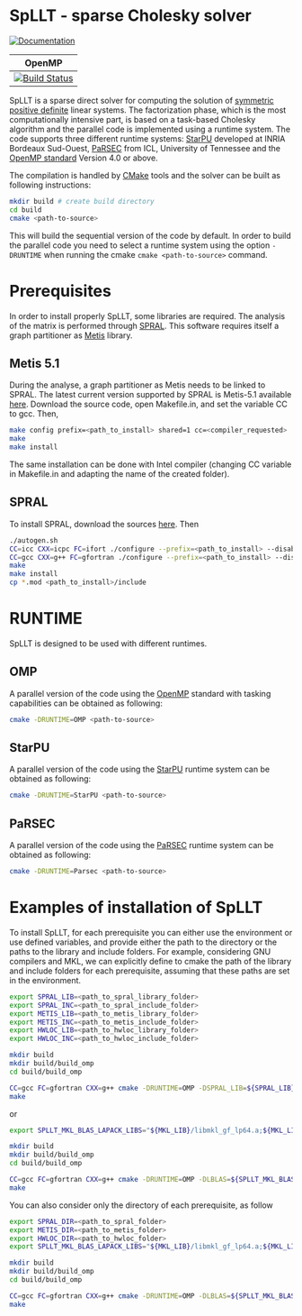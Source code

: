 # SpLLT - sparse Cholesky solver

[![Documentation](https://readthedocs.org/projects/spllt//badge/?version=latest)](https://spllt.readthedocs.io/en/latest/?badge=latest)

|OpenMP|
|------|
|[![Build Status](https://travis-ci.com/NLAFET/SpLLT.svg?token=UwhpFb953M8N7PyHRDWG&branch=master)](https://travis-ci.com/NLAFET/SpLLT)|

SpLLT is a sparse direct solver for computing the solution of
[symmetric positive
definite](https://en.wikipedia.org/wiki/Positive-definite_matrix)
linear systems. The factorization phase, which is the most
computationally intensive part, is based on a task-based Cholesky
algorithm and the parallel code is implemented using a runtime
system. The code supports three different runtime systems:
[StarPU](http://starpu.gforge.inria.fr/) developed at INRIA Bordeaux
Sud-Ouest, [PaRSEC](https://bitbucket.org/icldistcomp/parsec) from
ICL, University of Tennessee and the [OpenMP
standard](http://openmp.org/) Version 4.0 or above.

The compilation is handled by [CMake](https://cmake.org/) tools and
the solver can be built as following instructions:

```bash
mkdir build # create build directory
cd build
cmake <path-to-source>
```

This will build the sequential version of the code by default. In
order to build the parallel code you need to select a runtime system
using the option `-DRUNTIME` when running the cmake `cmake
<path-to-source>` command.

# Prerequisites

In order to install properly SpLLT, some libraries are required.
The analysis of the matrix is performed through
[SPRAL](http://www.numerical.rl.ac.uk/spral/).
This software requires itself a graph partitioner as
[Metis](http://glaros.dtc.umn.edu/gkhome/) library.

## Metis 5.1

During the analyse, a graph partitioner as Metis needs to be linked to SPRAL.
The latest current version supported by SPRAL is Metis-5.1 available 
[here](http://glaros.dtc.umn.edu/gkhome/metis/metis/download).
Download the source code, open Makefile.in, and set the variable CC to gcc.
Then,

```bash
make config prefix=<path_to_install> shared=1 cc=<compiler_requested>
make
make install
```

The same installation can be done with Intel compiler (changing CC variable in 
Makefile.in and adapting the name of the created folder).

## SPRAL

To install SPRAL, download the sources [here](https://github.com/ralna/spral).
Then

```bash
./autogen.sh
CC=icc CXX=icpc FC=ifort ./configure --prefix=<path_to_install> --disable-openmp --disable-gpu --with-blas="-L$MKL_LIB -lmkl_intel_lp64 -lmkl_core -lmkl_intel_thread -liomp5 -lm" --with-lapack="-L$MKL_LIB -lmkl_intel_lp64 -lmkl_core -lmkl_intel_thread -liomp5 -lm" --with-metis="-L$METIS_LIB -lmetis"
CC=gcc CXX=g++ FC=gfortran ./configure --prefix=<path_to_install> --disable-openmp --disable-gpu --with-blas="-L$MKL_LIB -lmkl_gf_lp64 -lmkl_core -lmkl_gnu_thread -lgomp -lm" --with-lapack="-L$MKL_LIB -lmkl_gf_lp64 -lmkl_core -lmkl_gnu_thread -lgomp -lm" --with-metis="-L$METIS_LIB -lmetis"
make
make install
cp *.mod <path_to_install>/include
```

# RUNTIME

SpLLT is designed to be used with different runtimes.

## OMP

A parallel version of the code using the [OpenMP](https://openmp.org/)
standard with tasking capabilities can be obtained as following:

```bash
cmake -DRUNTIME=OMP <path-to-source>

```

## StarPU

A parallel version of the code using the
[StarPU](http://starpu.gforge.inria.fr/) runtime system can be
obtained as following:

```bash
cmake -DRUNTIME=StarPU <path-to-source>

```

## PaRSEC

A parallel version of the code using the
[PaRSEC](https://bitbucket.org/icldistcomp/parsec) runtime system can
be obtained as following:

```bash
cmake -DRUNTIME=Parsec <path-to-source>

```

# Examples of installation of SpLLT

To install SpLLT, for each prerequisite you can either use the environment or 
use defined variables, and provide either the path to the directory or the paths
to the library and include folders.
For example, considering GNU compilers and MKL, we can explicitly define to 
cmake the path of the library and include folders for each prerequisite, 
assuming that these paths are set in the environment.

```bash
export SPRAL_LIB=<path_to_spral_library_folder>
export SPRAL_INC=<path_to_spral_include_folder>
export METIS_LIB=<path_to_metis_library_folder>
export METIS_INC=<path_to_metis_include_folder>
export HWLOC_LIB=<path_to_hwloc_library_folder>
export HWLOC_INC=<path_to_hwloc_include_folder>

mkdir build
mkdir build/build_omp
cd build/build_omp

CC=gcc FC=gfortran CXX=g++ cmake -DRUNTIME=OMP -DSPRAL_LIB=${SPRAL_LIB} -DSPRAL_INC=${SPRAL_INC} -DMETIS_LIB=${METIS_LIB} -DMETIS_INC=${METIS_INC} -DHWLOC_LIB=${HWLOC_LIB} -DHWLOC_INC=${HWLOC_INC} -DLBLAS="${MKL_LIB}/libmkl_gf_lp64.a;${MKL_LIB}/libmkl_sequential.a;${MKL_LIB}/libmkl_core.a" -DLLAPACK="${MKL_LIB}/libmkl_gf_lp64.a;${MKL_LIB}/libmkl_sequential.a;${MKL_LIB}/libmkl_core.a" ../..
make
```
or
```bash
export SPLLT_MKL_BLAS_LAPACK_LIBS="${MKL_LIB}/libmkl_gf_lp64.a;${MKL_LIB}/libmkl_sequential.a;${MKL_LIB}/libmkl_core.a"

mkdir build
mkdir build/build_omp
cd build/build_omp

CC=gcc FC=gfortran CXX=g++ cmake -DRUNTIME=OMP -DLBLAS=${SPLLT_MKL_BLAS_LAPACK_LIBS} -DLLAPACK=${SPLLT_MKL_BLAS_LAPACK_LIBS} ../..
make
```
You can also consider only the directory of each prerequisite, as follow
```bash
export SPRAL_DIR=<path_to_spral_folder>
export METIS_DIR=<path_to_metis_folder>
export HWLOC_DIR=<path_to_hwloc_folder>
export SPLLT_MKL_BLAS_LAPACK_LIBS="${MKL_LIB}/libmkl_gf_lp64.a;${MKL_LIB}/libmkl_sequential.a;${MKL_LIB}/libmkl_core.a"

mkdir build
mkdir build/build_omp
cd build/build_omp

CC=gcc FC=gfortran CXX=g++ cmake -DRUNTIME=OMP -DLBLAS=${SPLLT_MKL_BLAS_LAPACK_LIBS} -DLLAPACK=${SPLLT_MKL_BLAS_LAPACK_LIBS} ../..
make
```
